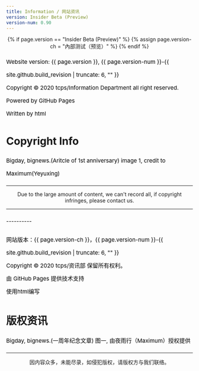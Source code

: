 ```yaml
---
title: Information / 网站资讯
version: Insider Beta (Preview)
version-num: 0.90
---
```


<style>
h1 {text-align: center;}
h4 {text-align: center;}
h3 {text-align: center;}
p {text-align: center;}
</style>
<style type="text/css">
  #left{
        text-align:left;
  }
  #right{
        text-align:right;
  }
  #center{
        text-align:center;
  }
  .banner{
                 font-size:12.5px;
                 line-height: 40px;
                 background-color: #f0f0f0;
                 weight: 100%;
                 color: #000000;
                 text-align: center;
  }
  #text{
        line-height: 35px;
        font-size: 15px;
        color:black;
        text-align: left;
</style>
{% if page.version ==  "Insider Beta (Preview)" %}
  {% assign page.version-ch = "內部测试（预览）" %}
{% endif %}


<p id="text">Website version: {{ page.version }}, {{ page.version-num }}-{{ site.github.build_revision | truncate: 6, "" }}<br>Copyright © 2020 tcps/Information Department all right reserved.<br>Powered by GitHub Pages<br>Written by html<br>
<h1 id="left">Copyright Info</h1>
<p id="text">Bigday, bignews.(Aritcle of 1st anniversary) image 1, credit to Maximum(Yeyuxing)</p>
<hr>
<p>Due to the large amount of content, we can't record all, if copyright infringes, please contact us.</p>
<hr>
<p id="text">----------</p>
<p id="text">网站版本：{{ page.version-ch }}，{{ page.version-num }}-{{ site.github.build_revision | truncate: 6, "" }}
<br>
  Copyright © 2020 tcps/资讯部 保留所有权利。<br>由 GitHub Pages 提供技术支持<br>使用html编写<br></p>
<h1 id="left">版权资讯</h1>
<p id="text">Bigday, bignews.(一周年纪念文章) 图一, 由夜雨行（Maximum）授权提供</p>
<hr>
<p>因内容众多，未能尽录，如侵犯版权，请版权方与我们联络。</p>
